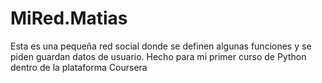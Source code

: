 # MiRed.Matias
Esta es una pequeña red social donde se definen algunas funciones y se piden guardan datos de usuario. Hecho para mi primer curso de Python dentro de la plataforma Coursera
